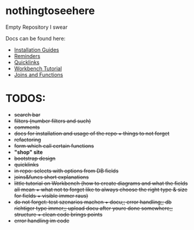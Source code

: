 # nothingtoseehere
Empty Repository I swear

Docs can be found here: 

* [Installation Guides](./docs/01_install.md)
* [Reminders](./docs/02_reminders.md)
* [Quicklinks](./docs/03_quicklinks.md)
* [Workbench Tutorial](./docs/04_workbench.md)
* [Joins and Functions](./docs/05_joins_funcs.md)

# TODOS:

* ~~search bar~~
* ~~filters (number filters and such)~~
* ~~comments~~
* ~~docs for installation and usage of the repo + things to not forget~~
* ~~refactoring~~
* ~~form which call certain functions~~
* **"shop" site**
* ~~bootstrap design~~
* ~~quicklinks~~
* ~~in repo: selects with options from DB fields~~
* ~~joins&funcs short explanations~~
* ~~little tutorial on Workbench (how to create diagrams and what the fields all mean + what not to forget like to always choose the right type & size for fields + visible immer raus)~~
* ~~do not forget: test szenarios machen + docu;; error handling;; db richtiger type immer;; upload docu after youre done somewhere;; structure + clean code brings points~~
* ~~error handling im code~~
